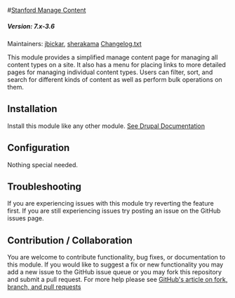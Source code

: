 #[Stanford Manage Content](https://github.com/SU-SWS/stanford_manage_content)
##### Version: 7.x-3.6

Maintainers: [jbickar](https://github.com/jbickar), [sherakama](https://github.com/sherakama)
[Changelog.txt](CHANGELOG.txt)

This module provides a simplified manage content page for managing all content types on a site. It also has a menu for placing links to more detailed pages for managing individual content types. Users can filter, sort, and search for different kinds of content as well as perform bulk operations on them.

Installation
---

Install this module like any other module. [See Drupal Documentation](https://drupal.org/documentation/install/modules-themes/modules-7)

Configuration
---

Nothing special needed.

Troubleshooting
---

If you are experiencing issues with this module try reverting the feature first. If you are still experiencing issues try posting an issue on the GitHub issues page.

Contribution / Collaboration
---

You are welcome to contribute functionality, bug fixes, or documentation to this module. If you would like to suggest a fix or new functionality you may add a new issue to the GitHub issue queue or you may fork this repository and submit a pull request. For more help please see [GitHub's article on fork, branch, and pull requests](https://help.github.com/articles/using-pull-requests)
